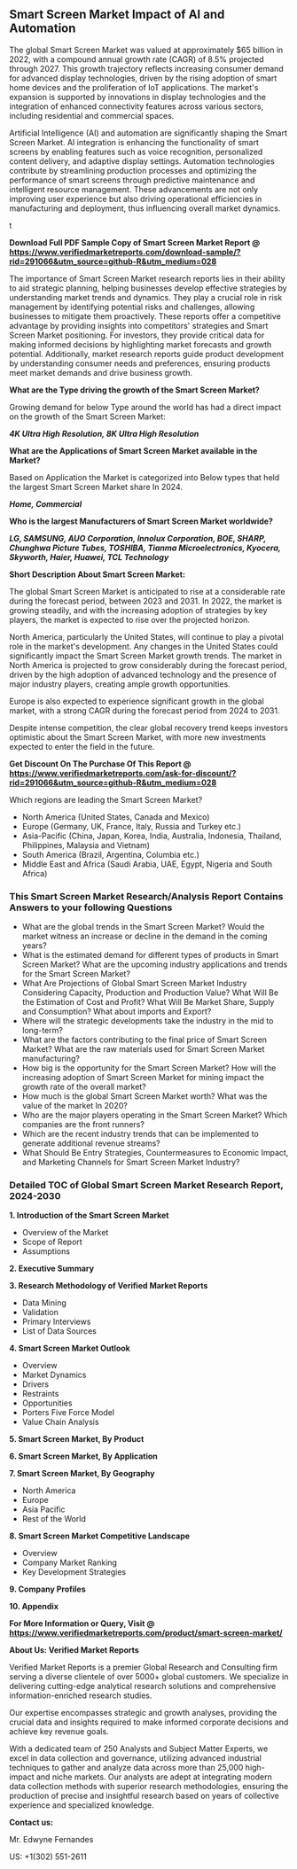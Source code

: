 <h2>Smart Screen Market Impact of AI and Automation</h2><p>The global Smart Screen Market was valued at approximately $65 billion in 2022, with a compound annual growth rate (CAGR) of 8.5% projected through 2027. This growth trajectory reflects increasing consumer demand for advanced display technologies, driven by the rising adoption of smart home devices and the proliferation of IoT applications. The market's expansion is supported by innovations in display technologies and the integration of enhanced connectivity features across various sectors, including residential and commercial spaces.</p><p>Artificial Intelligence (AI) and automation are significantly shaping the Smart Screen Market. AI integration is enhancing the functionality of smart screens by enabling features such as voice recognition, personalized content delivery, and adaptive display settings. Automation technologies contribute by streamlining production processes and optimizing the performance of smart screens through predictive maintenance and intelligent resource management. These advancements are not only improving user experience but also driving operational efficiencies in manufacturing and deployment, thus influencing overall market dynamics.</p>t</p><p id="" class=""><strong>Download Full PDF Sample Copy of Smart Screen Market Report @ <a href="https://www.verifiedmarketreports.com/download-sample/?rid=291066&utm_source=github-R&utm_medium=028" target="_blank">https://www.verifiedmarketreports.com/download-sample/?rid=291066&utm_source=github-R&utm_medium=028</a></strong></p><p>The importance of&nbsp;Smart Screen Market research reports lies in their ability to aid strategic planning, helping businesses develop effective strategies by understanding market trends and dynamics. They play a crucial role in risk management by identifying potential risks and challenges, allowing businesses to mitigate them proactively. These reports offer a competitive advantage by providing insights into competitors' strategies and Smart Screen Market positioning. For investors, they provide critical data for making informed decisions by highlighting market forecasts and growth potential. Additionally, market research reports guide product development by understanding consumer needs and preferences, ensuring products meet market demands and drive business growth.</p><p><strong>What are the&nbsp;Type driving the growth of the Smart Screen Market?</strong></p><p id="" class="">Growing demand for below Type around the world has had a direct impact on the growth of the Smart Screen Market:</p><em><strong>4K Ultra High Resolution, 8K Ultra High Resolution</strong></em></p><strong>What are the&nbsp;Applications&nbsp;of Smart Screen Market available in the Market?</strong></p><p id="" class="">Based on Application the Market is categorized into Below types that held the largest Smart Screen Market share In 2024.</p><em><strong>Home, Commercial</strong></em></p><strong>Who is the largest Manufacturers of Smart Screen Market worldwide?</strong></p><p><em><strong>LG, SAMSUNG, AUO Corporation, Innolux Corporation, BOE, SHARP, Chunghwa Picture Tubes, TOSHIBA, Tianma Microelectronics, Kyocera, Skyworth, Haier, Huawei, TCL Technology</strong></em></p><p id="" class=""><strong>Short Description About Smart Screen Market:</strong></p><p>The global Smart Screen Market is anticipated to rise at a considerable rate during the forecast period, between 2023 and 2031. In 2022, the market is growing steadily, and with the increasing adoption of strategies by key players, the market is expected to rise over the projected horizon.</p><p>North America, particularly the United States, will continue to play a pivotal role in the market's development. Any changes in the United States could significantly impact the Smart Screen Market growth trends. The market in North America is projected to grow considerably during the forecast period, driven by the high adoption of advanced technology and the presence of major industry players, creating ample growth opportunities.</p><p>Europe is also expected to experience significant growth in the global market, with a strong CAGR during the forecast period from 2024 to 2031.</p><p>Despite intense competition, the clear global recovery trend keeps investors optimistic about the Smart Screen Market, with more new investments expected to enter the field in the future.</p><p id="" class=""><strong>Get Discount On The Purchase Of This Report @ <a href="https://www.verifiedmarketreports.com/ask-for-discount/?rid=291066&utm_source=github-R&utm_medium=028" target="_blank">https://www.verifiedmarketreports.com/ask-for-discount/?rid=291066&utm_source=github-R&utm_medium=028</a></strong></p>Which regions are leading the Smart Screen Market?</p><ul><li>North America (United States, Canada and Mexico)</li><li>Europe (Germany, UK, France, Italy, Russia and Turkey etc.)</li><li>Asia-Pacific (China, Japan, Korea, India, Australia, Indonesia, Thailand, Philippines, Malaysia and Vietnam)</li><li>South America (Brazil, Argentina, Columbia etc.)</li><li>Middle East and Africa (Saudi Arabia, UAE, Egypt, Nigeria and South Africa)</li></ul><h3 id="" class="">This Smart Screen Market Research/Analysis Report Contains Answers to your following Questions</h3><ul><li>What are the global trends in the Smart Screen Market? Would the market witness an increase or decline in the demand in the coming years?</li><li>What is the estimated demand for different types of products in Smart Screen Market? What are the upcoming industry applications and trends for the Smart Screen Market?</li><li>What Are Projections of Global Smart Screen Market Industry Considering Capacity, Production and Production Value? What Will Be the Estimation of Cost and Profit? What Will Be Market Share, Supply and Consumption? What about imports and Export?</li><li>Where will the strategic developments take the industry in the mid to long-term?</li><li>What are the factors contributing to the final price of Smart Screen Market? What are the raw materials used for Smart Screen Market manufacturing?</li><li>How big is the opportunity for the Smart Screen Market? How will the increasing adoption of Smart Screen Market for mining impact the growth rate of the overall market?</li><li>How much is the global Smart Screen Market worth? What was the value of the market In 2020?</li><li>Who are the major players operating in the Smart Screen Market? Which companies are the front runners?</li><li>Which are the recent industry trends that can be implemented to generate additional revenue streams?</li><li>What Should Be Entry Strategies, Countermeasures to Economic Impact, and Marketing Channels for Smart Screen Market Industry?</li></ul><h3 id="" class="">Detailed TOC of Global Smart Screen Market Research Report, 2024-2030</h3><p id="" class=""><strong>1. Introduction of the Smart Screen Market</strong></p><ul><li>Overview of the Market</li><li>Scope of Report</li><li>Assumptions</li></ul><p id="" class=""><strong>2. Executive Summary</strong></p><p id="" class=""><strong>3. Research Methodology of Verified Market Reports</strong></p><ul><li>Data Mining</li><li>Validation</li><li>Primary Interviews</li><li>List of Data Sources</li></ul><p id="" class=""><strong>4. Smart Screen Market Outlook</strong></p><ul><li>Overview</li><li>Market Dynamics</li><li>Drivers</li><li>Restraints</li><li>Opportunities</li><li>Porters Five Force Model</li><li>Value Chain Analysis</li></ul><p id="" class=""><strong>5. Smart Screen Market, By Product</strong></p><p id="" class=""><strong>6. Smart Screen Market, By Application</strong></p><p id="" class=""><strong>7. Smart Screen Market, By Geography</strong></p><ul><li>North America</li><li>Europe</li><li>Asia Pacific</li><li>Rest of the World</li></ul><p id="" class=""><strong>8. Smart Screen Market Competitive Landscape</strong></p><ul><li>Overview</li><li>Company Market Ranking</li><li>Key Development Strategies</li></ul><p id="" class=""><strong>9. Company Profiles</strong></p><p id="" class=""><strong>10. Appendix</strong></p><p id="" class=""><strong>For More Information or Query, Visit @ <a href="https://www.verifiedmarketreports.com/product/smart-screen-market/" target="_blank">https://www.verifiedmarketreports.com/product/smart-screen-market/</a></strong></p><p id="" class=""><strong>About Us: Verified Market Reports</strong></p><p id="" class="">Verified Market Reports is a premier Global Research and Consulting firm serving a diverse clientele of over 5000+ global customers. We specialize in delivering cutting-edge analytical research solutions and comprehensive information-enriched research studies.</p><p id="" class="">Our expertise encompasses strategic and growth analyses, providing the crucial data and insights required to make informed corporate decisions and achieve key revenue goals.</p><p id="" class="">With a dedicated team of 250 Analysts and Subject Matter Experts, we excel in data collection and governance, utilizing advanced industrial techniques to gather and analyze data across more than 25,000 high-impact and niche markets. Our analysts are adept at integrating modern data collection methods with superior research methodologies, ensuring the production of precise and insightful research based on years of collective experience and specialized knowledge.</p><p id="" class=""><strong>Contact us:</strong></p><p id="" class="">Mr. Edwyne Fernandes</p><p id="" class="">US: +1(302) 551-2611</p>